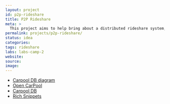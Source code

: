 ```yaml
---
layout: project
id: p2p-rideshare
title: P2P Rideshare
meta: >
  This project aims to help bring about a distributed rideshare system, either by using pure P2P technologies or a federated system or a combination of the two. We will experiment with self hosted trades and service provider hosted trades. We'll look at ontologies/protocols for ridesharing systems.
permalink: projects/p2p-rideshare/
status: idea
categories: 
tags: rideshare
labs: labs-camp-2
website: 
source: 
image: 
---
```



<ul><li><a href="http://www.slideshare.net/larboz/carpool-db-diagram" rel="nofollow">Carpool DB diagram</a></li>
<li><a href="http://sourceforge.net/p/opencarpool/wiki/Database/" rel="nofollow">Open CarPool</a></li>
<li><a href="https://github.com/jstanley0/carpool/blob/master/db/schema.rb" rel="nofollow">Carpool DB</a></li>
<li><a href="http://www.google.com/webmasters/tools/richsnippets?q=http%3A%2F%2Fwww.carpoolworld.com%2Fcarpool.html%3Fhf%3DStrasbourg%26hp%3D%26hz%3D%26hc%3DFRA%2CFR%26to%3DParis%26ws%3D%26wz%3D%26wc%3DFRA%2CFR%26olat%3D48.5831480%26olon%3D7.7478820%26lat%3D48.8566140%26lon%3D2.3522219" rel="nofollow">Rich Snippets</a></li>
</ul>